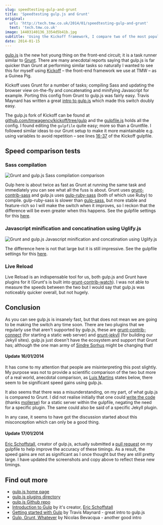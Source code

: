 ```yaml
---
slug: speedtesting-gulp-and-grunt
title: 'Speedtesting gulp.js and Grunt'
original:
  url: 'http://tech.tmw.co.uk/2014/01/speedtesting-gulp-and-grunt'
  text: 'tech.tmw.co.uk'
image: 14403140136_3354d5b41b.jpg
subtitle: 'Using the Kickoff framework, I compare two of the most popular client-side task runners'
date: 2014-01-15
---
```


[gulp.js](http://gulpjs.com/) is the new hot young thing on the front-end circuit; it is a task runner similar to [Grunt](http://gruntjs.com). There are many anecdotal reports saying that gulp.js is far quicker than Grunt at performing similar tasks so naturally I wanted to see this for myself using [Kickoff](http://tmwagency.github.io/kickoff/) – the front-end framework we use at TMW – as a Guinea Pig.

Kickoff uses Grunt for a number of tasks; compiling Sass and updating the browser view on-the-fly and concatenating and minifying Javascript for example. Porting this config from Grunt to gulp.js was fairly easy. Travis Maynard has written a great [intro to gulp.js](http://travismaynard.com/writing/getting-started-with-gulp) which made this switch doubly easy.

The gulp.js fork of Kickoff can be found at [github.com/tmwagency/kickoff/tree/gulp](https://github.com/tmwagency/kickoff/tree/gulp) and the [gulpfile.js](https://github.com/tmwagency/kickoff/blob/gulp/gulpfile.js) holds all the config. I found editing the `gulpfile` quite easy; more so than a Gruntfile. I followed similar ideas to our Grunt setup to make it more maintainable e.g. using variables to avoid repetition – see lines [16-37](https://github.com/tmwagency/kickoff/blob/gulp/gulpfile.js#L16-L37) of the Kickoff gulpfile.

## Speed comparison tests

### Sass compilation

![Grunt and gulp.js Sass compilation comparison](http://tech.tmw.co.uk/img/blog/kickoff-gulp-test/compare-sass.gif)

Gulp here is about twice as fast as Grunt at running the same task and immediately you can see what all the fuss is about. Grunt uses [grunt-contrib-sass](https://github.com/gruntjs/grunt-contrib-sass) and gulp.js uses [gulp-ruby-sass](https://github.com/sindresorhus/gulp-ruby-sass/) (both of which use Ruby) to compile. gulp-ruby-sass is slower than [gulp-sass](https://github.com/dlmanning/gulp-sass), but more stable and feature-rich so I will make the switch when it improves, so I reckon that the difference will be even greater when this happens. See the gulpfile settings for this [here](https://github.com/tmwagency/kickoff/blob/gulp/gulpfile.js#L51-L65).

### Javascript minification and concatination using Uglify.js

![Grunt and gulp.js Javascript minification and concatination using Uglify.js](http://tech.tmw.co.uk/img/blog/kickoff-gulp-test/compare-js.gif)

The difference here is not that large but it is still impressive. See the gulpfile settings for this [here](https://github.com/tmwagency/kickoff/blob/gulp/gulpfile.js#L67-L83).

### Live Reload

Live Reload is an indispensable tool for us, both gulp.js and Grunt have plugins for it (Grunt's is built into [grunt-contrib-watch](https://github.com/gruntjs/grunt-contrib-watch)). I was not able to measure the speeds between the two but I would say that gulp.js was noticeably quicker overall, but not hugely.

## Conclusion

As you can see gulp.js is insanely fast, but that does not mean we are going to be making the switch any time soon. There are two plugins that we regularly use that aren't supported by gulp.js, these are [grunt-contrib-connect](https://github.com/gruntjs/grunt-contrib-connect) (for starting a static web server) and [grunt-jekyll](https://github.com/dannygarcia/grunt-jekyll) (for building our Jekyll sites). gulp.js just doesn't have the ecosystem and support that Grunt has; although the one man army of [Sindre Sorhus](https://twitter.com/sindresorhus) might be changing that!

#### Update 16/01/2014

It has come to my attention that people are misinterpreting this post slightly. My purpose was not to provide a scientific comparison of the two but more of a real world, anecdotal comparison, as [Luis Martins](http://tech.tmw.co.uk/2014/01/speedtesting-gulp-and-grunt/#comment-1202435929) states below, there seem to be significant speed gains using gulp.js.

It also seems that there was a misunderstanding, on my part, of what gulp.js is compared to Grunt. I did not realise initially that one could [write the code](https://gist.github.com/mollerse/8450954) (thanks [mollerse](https://github.com/mollerse)) for a static server within the gulpfile, negating the need for a specific plugin. The same could also be said of a specific Jekyll plugin.

In any case, it seems to have got the discussion started about this misconception which can only be a good thing.

#### Update 17/01/2014

[Eric Schoffstall](https://twitter.com/eschoff), creator of gulp.js, actually submitted a [pull request](https://github.com/tmwagency/kickoff/pull/11) on my gulpfile to help improve the accuracy of these timings. As a result, the speed gains are not as significant as I once thought but they are still pretty large. I have updated the screenshots and copy above to reflect these new timings.

## Find out more

- [gulp.js home page](http://gulpjs.com/)
- [gulp.js plugins directory](http://gratimax.github.io/search-gulp-plugins/)
- [gulp.js Github repo](https://github.com/gulpjs/gulp)
- [Introduction to Gulp](http://slid.es/contra/gulp) by it's creator, [Eric Schoffstall](https://twitter.com/eschoff)
- [Getting started with Gulp](http://travismaynard.com/writing/getting-started-with-gulp) by Travis Maynard - great intro to gulp.js
- [Gulp, Grunt, Whatever](http://blog.ponyfoo.com/2014/01/09/gulp-grunt-whatever) by Nicolas Bevacqua - another good intro
